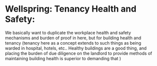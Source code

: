 # Wellspring: Tenancy Health and Safety:

We basically want to duplicate the workplace health and safety mechanisms and burden of proof in here, but for building health and tenancy (tenancy here as a concept extends to such things as being warded in hospital, hotels, etc.. Healthy buildings are a good thing, and placing the burden of due diligence on the landlord to provide methods of maintaining building health is superior to demanding that )
